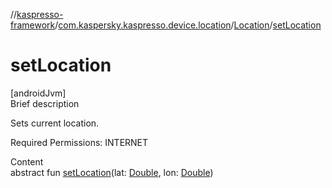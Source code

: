 //[kaspresso-framework](../../index.md)/[com.kaspersky.kaspresso.device.location](../index.md)/[Location](index.md)/[setLocation](set-location.md)



# setLocation  
[androidJvm]  
Brief description  




Sets current location.



Required Permissions: INTERNET



  
Content  
abstract fun [setLocation](set-location.md)(lat: [Double](https://kotlinlang.org/api/latest/jvm/stdlib/kotlin/-double/index.html), lon: [Double](https://kotlinlang.org/api/latest/jvm/stdlib/kotlin/-double/index.html))  



